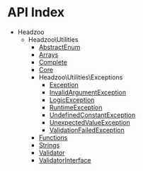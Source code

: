 API Index
=========

* Headzoo
    * Headzoo\Utilities
        * [AbstractEnum](Headzoo-Utilities-AbstractEnum.md)
        * [Arrays](Headzoo-Utilities-Arrays.md)
        * [Complete](Headzoo-Utilities-Complete.md)
        * [Core](Headzoo-Utilities-Core.md)
        * Headzoo\Utilities\Exceptions
            * [Exception](Headzoo-Utilities-Exceptions-Exception.md)
            * [InvalidArgumentException](Headzoo-Utilities-Exceptions-InvalidArgumentException.md)
            * [LogicException](Headzoo-Utilities-Exceptions-LogicException.md)
            * [RuntimeException](Headzoo-Utilities-Exceptions-RuntimeException.md)
            * [UndefinedConstantException](Headzoo-Utilities-Exceptions-UndefinedConstantException.md)
            * [UnexpectedValueException](Headzoo-Utilities-Exceptions-UnexpectedValueException.md)
            * [ValidationFailedException](Headzoo-Utilities-Exceptions-ValidationFailedException.md)
        * [Functions](Headzoo-Utilities-Functions.md)
        * [Strings](Headzoo-Utilities-Strings.md)
        * [Validator](Headzoo-Utilities-Validator.md)
        * [ValidatorInterface](Headzoo-Utilities-ValidatorInterface.md)

